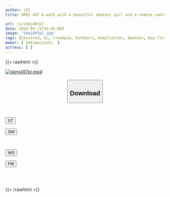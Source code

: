 ```yaml
---
author: j91
title: SKMJ-497 A walk with a beautiful amateur girl and a remote control vibrator 9 - Office ladies in black pantyhose - "I can't hold back anymore...//" Office ladies in black pantyhose make their beautiful legs tremble and cum in the crowd! The first shameful play in my life turned on the erotic switch! Bold car masturbation while moving! At the end, we have raw sex at the hotel to our heart's content!

url: /v/skmj497pl
date: 2024-04-11T16:45:00Z
image: "skmj497pl.jpg"
tags: [Censored, OL, Creampie, Outdoors, Humiliation, Amateur, Big Tits, Planning, Breasts, 4HR+, Toy, Business Attire	]
maker: [ Sekimenjoshi  ]
actress: [ ]
---
```



{{< rawhtml >}}

<div class="video" data-videoid="jZQvk3obzWsJvv">
    <a href="javascript:;">
        <img src="/v/skmj497pl/skmj497pl.jpg" width="WIDTH" height="HEIGHT" alt="skmj497pl.mp4" loading="lazy">
    </a>
</div>

<script type="text/javascript" src="https://j91.asia/asset/on-demand-st.js"></script>

<br>
  <link rel="stylesheet" href="https://j91.asia/asset/bs5.css">
  
  <center>
  <button class="btn btn-primary" type="button" data-bs-toggle="collapse" data-bs-target=".multi-collapse" aria-expanded="false" aria-controls="multiCollapseExample1 multiCollapseExample2"><h2>Download</h2></button></center>
</p>
<div class="row">
  <div class="col">
    <div class="collapse multi-collapse" id="multiCollapseExample1">
      <div class="card card-body">
	      	      <br>
<div class="buttons">  
<p><a href="https://streamtape.to/v/jZQvk3obzWsJvv" target="_blank"><button class="btn-hover color-3"><i class="fa fa-download"></i> ST</button></a></p>
<p><a href="https://asnwish.com/12npefad0j51" target="_blank"><button class="btn-hover color-2"><i class="fa fa-download"></i> SW</button></a></p></div>
    </div>
  </div>
</div>
  <div class="col">
    <div class="collapse multi-collapse" id="multiCollapseExample2">
      <div class="card card-body">
	      <br>
<div class="buttons">
<p><a href="https://wolfstream.tv/6xw9ipgjoc0b"><button class="btn-hover color-9"><i class="fa fa-download"></i> WS</button></a></p>
<p><a href="javascript:;"><button class="btn-hover color-8"><i class="fa fa-download"></i> FM</button></a></p></div>
<br><br>
      </div>
    </div>
  </div>
</div>

{{< /rawhtml >}}